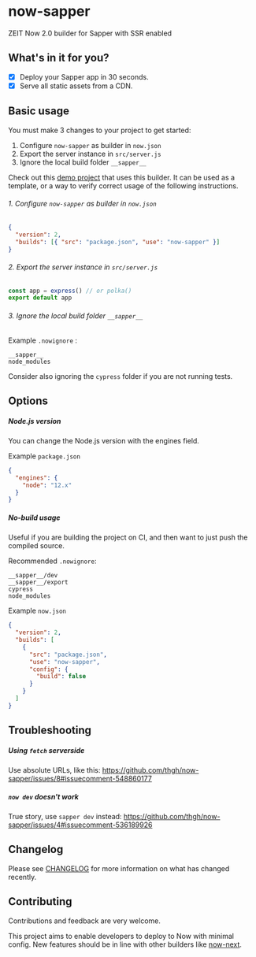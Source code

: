 # now-sapper

ZEIT Now 2.0 builder for Sapper with SSR enabled

## What's in it for you?

* [x] Deploy your Sapper app in 30 seconds.
* [x] Serve all static assets from a CDN.

## Basic usage

You must make 3 changes to your project to get started:

1. Configure `now-sapper` as builder in `now.json`
2. Export the server instance in `src/server.js`
3. Ignore the local build folder `__sapper__`

Check out this [demo project](https://github.com/beyonk-adventures/now-sapper-demo) that uses this builder. It can be used as a template, or a way to verify correct usage of the following instructions.

###### 1. Configure `now-sapper` as builder in `now.json`

```json
{
  "version": 2,
  "builds": [{ "src": "package.json", "use": "now-sapper" }]
}
```

###### 2. Export the server instance in `src/server.js`

```js
const app = express() // or polka()
export default app
```

###### 3. Ignore the local build folder `__sapper__`

Example `.nowignore` :
```
__sapper__
node_modules
```

Consider also ignoring the `cypress` folder if you are not running tests.

## Options

##### Node.js version

You can change the Node.js version with the engines field.

Example `package.json`
```json
{
  "engines": {
    "node": "12.x"
  }
}
```

##### No-build usage

Useful if you are building the project on CI, and then want to just push the compiled source.

Recommended `.nowignore`:
```
__sapper__/dev
__sapper__/export
cypress
node_modules
```

Example `now.json`
```json
{
  "version": 2,
  "builds": [
    {
      "src": "package.json",
      "use": "now-sapper",
      "config": {
        "build": false
      }
    }
  ]
}
```

## Troubleshooting

##### Using `fetch` serverside

Use absolute URLs, like this: https://github.com/thgh/now-sapper/issues/8#issuecomment-548860177

##### `now dev` doesn't work

True story, use `sapper dev` instead: https://github.com/thgh/now-sapper/issues/4#issuecomment-536189926

## Changelog

Please see [CHANGELOG](CHANGELOG.md) for more information on what has changed recently.

## Contributing

Contributions and feedback are very welcome.

This project aims to enable developers to deploy to Now with minimal config. New features should be in line with other builders like [now-next](https://github.com/zeit/now/tree/master/packages/now-next).
